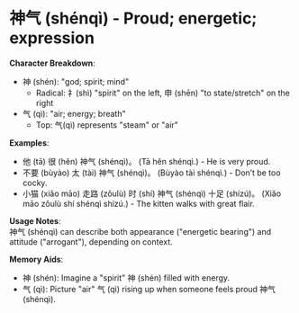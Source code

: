# **神气 (shénqì) - Proud; energetic; expression**

**Character Breakdown**:  
- 神 (shén): "god; spirit; mind"
  - Radical: 礻(shì) "spirit" on the left, 申 (shēn) "to state/stretch" on the right  
- 气 (qì): "air; energy; breath"
  - Top: 气(qì) represents "steam" or "air"

**Examples**:  
- 他 (tā) 很 (hěn) 神气 (shénqì)。 (Tā hěn shénqì.) - He is very proud.  
- 不要 (bùyào) 太 (tài) 神气 (shénqì)。 (Bùyào tài shénqì.) - Don’t be too cocky.  
- 小猫 (xiǎo māo) 走路 (zǒulù) 时 (shí) 神气 (shénqì) 十足 (shízú)。 (Xiǎo māo zǒulù shí shénqì shízú.) - The kitten walks with great flair.

**Usage Notes**:  
神气 (shénqì) can describe both appearance ("energetic bearing") and attitude ("arrogant"), depending on context.

**Memory Aids**:  
- 神 (shén): Imagine a "spirit" 神 (shén) filled with energy.  
- 气 (qì): Picture "air" 气 (qì) rising up when someone feels proud 神气 (shénqì).